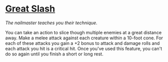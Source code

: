 # [Great Slash](https://hollowknight.wiki/w/Great_Slash)

*The nailmaster teaches you their technique.*

You can take an action to slice though multiple enemies at a great distance away. Make a melee attack against each creature within a 10-foot cone. For each of these attacks you gain a +2 bonus to attack and damage rolls and each attack you hit is a critical hit. Once you've used this feature, you can't do so again until you finish a short or long rest.
